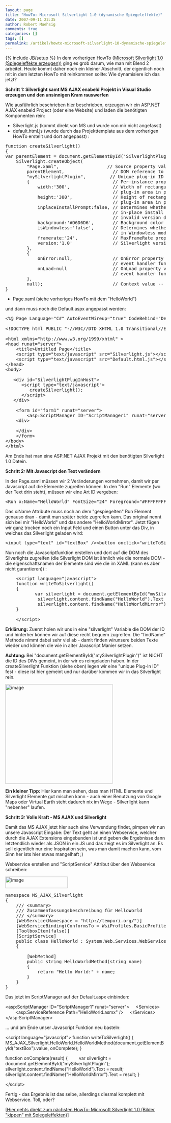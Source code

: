 ```yaml
---
layout: page
title: "HowTo: Microsoft Silverlight 1.0 (dynamische Spiegeleffekte)"
date: 2007-09-11 22:35
author: Robert Muehsig
comments: true
categories: []
tags: []
permalink: /artikel/howto-microsoft-silverlight-10-dynamische-spiegeleffekte
---
```

{% include JB/setup %}
In dem vorherigen HowTo <a href="{{BASE_PATH}}/artikel/howto-microsoft-silverlight-10-spiegeleffekte-erzeugen/">(Microsoft Silverlight 1.0 (Spiegeleffekte erzeugen))</a> ging es grob darum, wie man mit Blend 2 arbeitet.
Heute kommt daher noch ein kleiner Abschnitt, der eigentlich noch mit in dem letzten HowTo mit reinkommen sollte: Wie dynamisiere ich das jetzt?

<strong>Schritt 1: Silverlight samt MS AJAX enabeld Projekt in Visual Studio erzeugen und den unsinnigen Kram rauswerfen</strong>

Wie ausführlich beschrieben <a href="{{BASE_PATH}}/artikel/howto-microsoft-silverlight-10-praktischer-anfang/">hier</a> beschrieben, erzeugen wir ein ASP.NET AJAX enabeld Project (oder eine Website) und laden die benötigten Komponenten rein:

- Silverlight.js (kommt direkt von MS und wurde von mir nicht angefasst)
- default.html.js (wurde durch das Projekttemplate aus dem vorherigen HowTo erstellt und dort angepasst) :
<pre class="csharpcode">function createSilverlight() 
{ 
var parentElement = document.getElementById(<span class="str">'SilverlightPlugInHost'</span>); 
    Silverlight.createObject( 
        <span class="str">"Page.xaml"</span>,                  <span class="rem">// Source property value.</span> 
        parentElement,                  <span class="rem">// DOM reference to hosting DIV tag.</span> 
        <span class="str">"mySilverlightPlugin"</span>,         <span class="rem">// Unique plug-in ID value.</span> 
        {                               <span class="rem">// Per-instance properties.</span> 
            width:<span class="str">'300'</span>,                <span class="rem">// Width of rectangular region of </span> 
                                        <span class="rem">// plug-in area in pixels.</span> 
            height:<span class="str">'300'</span>,               <span class="rem">// Height of rectangular region of </span> 
                                        <span class="rem">// plug-in area in pixels.</span> 
            inplaceInstallPrompt:<span class="kwrd">false</span>, <span class="rem">// Determines whether to display </span> 
                                        <span class="rem">// in-place install prompt if </span> 
                                        <span class="rem">// invalid version detected.</span> 
            background:<span class="str">'#D6D6D6'</span>,       <span class="rem">// Background color of plug-in.</span> 
            isWindowless:<span class="str">'false'</span>,       <span class="rem">// Determines whether to display plug-in </span> 
                                        <span class="rem">// in Windowless mode.</span> 
            framerate:<span class="str">'24'</span>,             <span class="rem">// MaxFrameRate property value.</span> 
            version:<span class="str">'1.0'</span>               <span class="rem">// Silverlight version to use.</span> 
        }, 
        { 
            onError:<span class="kwrd">null</span>,               <span class="rem">// OnError property value -- </span> 
                                        <span class="rem">// event handler function name.</span> 
            onLoad:<span class="kwrd">null</span>                 <span class="rem">// OnLoad property value -- </span> 
                                        <span class="rem">// event handler function name.</span> 
        }, 
        <span class="kwrd">null</span>);                          <span class="rem">// Context value -- event handler function name.</span> 
}</pre>
- Page.xaml (siehe vorheriges HowTo mit dem "HelloWorld")

und dann muss noch die Default.aspx angepasst werden:
<pre class="csharpcode">&lt;%@ Page Language=<span class="str">"C#"</span> AutoEventWireup=<span class="str">"true"</span> CodeBehind=<span class="str">"Default.aspx.cs"</span> Inherits=<span class="str">"MS_AJAX_Silverlight._Default"</span> %&gt;    

&lt;!DOCTYPE html PUBLIC <span class="str">"-//W3C//DTD XHTML 1.0 Transitional//EN"</span> <span class="str">"http://www.w3.org/TR/xhtml1/DTD/xhtml1-transitional.dtd"</span>&gt;    

&lt;html xmlns=<span class="str">"http://www.w3.org/1999/xhtml"</span> &gt; 
&lt;head runat=<span class="str">"server"</span>&gt; 
    &lt;title&gt;Untitled Page&lt;/title&gt; 
    &lt;script type=<span class="str">"text/javascript"</span> src=<span class="str">"Silverlight.js"</span>&gt;&lt;/script&gt; 
    &lt;script type=<span class="str">"text/javascript"</span> src=<span class="str">"Default.html.js"</span>&gt;&lt;/script&gt; 
&lt;/head&gt; 
&lt;body&gt;    

   &lt;div id=<span class="str">"SilverlightPlugInHost"</span>&gt; 
      &lt;script type=<span class="str">"text/javascript"</span>&gt; 
         createSilverlight(); 
      &lt;/script&gt; 
   &lt;/div&gt;    

    &lt;form id=<span class="str">"form1"</span> runat=<span class="str">"server"</span>&gt; 
        &lt;asp:ScriptManager ID=<span class="str">"ScriptManager1"</span> runat=<span class="str">"server"</span> /&gt; 
    &lt;div&gt;    

    &lt;/div&gt; 
    &lt;/form&gt; 
&lt;/body&gt; 
&lt;/html&gt;</pre>
Am Ende hat man eine ASP.NET AJAX Projekt mit den benötigten Silverlight 1.0 Datein.

<strong>Schritt 2: Mit Javascript den Text verändern</strong>

In der Page.xaml müssen wir 2 Veränderungen vornehmen, damit wir per Javascript auf die Elemente zugreifen können. In den "Run" Elemente (wo der Text drin steht), müssen wir eine Art ID vergeben:
<pre class="csharpcode">&lt;Run x:Name=<span class="str">"HelloWorld"</span> FontSize=<span class="str">"24"</span> Foreground=<span class="str">"#FFFFFFFF"</span> Text=<span class="str">"Hello World!"</span>/&gt;</pre>
Das x:Name Attribute muss noch an dem "gespiegelten" Run Element genauso dran - damit man später beide zugreifen kann. Das original nennt sich bei mir "HelloWorld" und das andere "HelloWorldMirror".
Jetzt fügen wir ganz trocken noch ein Input Feld und einen Button unter das Div, in welches das Silverlight geladen wird:
<pre class="csharpcode">&lt;input type=<span class="str">"text"</span> id=<span class="str">"textBox"</span> /&gt;&lt;button onclick=<span class="str">"writeToSilverlight()"</span>&gt;Klick&lt;/button&gt;</pre>
Nun noch die Javascriptfunktion erstellen und dort auf die DOM des Silverlights zugreifen (die Silverlight DOM ist ähnlich wie die normale DOM - die eigenschaftsnamen der Elemente sind wie die im XAML (kann es aber nicht garantieren)) :
<pre class="csharpcode">    &lt;script language=<span class="str">"javascript"</span>&gt; 
    function writeToSilverlight() 
    { 
           var silverlight = document.getElementById(<span class="str">"mySilverlightPlugin"</span>); 
            silverlight.content.findName(<span class="str">"HelloWorld"</span>).Text = document.getElementById(<span class="str">"textBox"</span>).<span class="kwrd">value</span>; 
            silverlight.content.findName(<span class="str">"HelloWorldMirror"</span>).Text = document.getElementById(<span class="str">"textBox"</span>).<span class="kwrd">value</span>; 
    }    

    &lt;/script&gt;</pre>
<strong>Erklärung:</strong> Zuerst holen wir uns in eine "silverlight" Variable die DOM der ID und hinterher können wir auf diese recht bequem zugreifen. Die "findName" Methode nimmt dabei sehr viel ab - damit finden wirunsere beiden Texte wieder und können die wie in alter Javascript Manier setzen.

<strong>Achtung: </strong>Bei "document.getElementById("mySilverlightPlugin")" ist NICHT die ID des DIVs gemeint, in der wir es reingeladen haben. In der createSilverlight Funktion (siehe oben) legen wir eine "unique Plug-In ID" fest - diese ist hier gemeint und nur darüber kommen wir in das Silverlight rein.

<a atomicselection="true" href="{{BASE_PATH}}/assets/wp-images-de/image16.png"><img border="0" width="337" src="{{BASE_PATH}}/assets/wp-images-de/image-thumb16.png" alt="image" height="312" style="border-width: 0px" /></a>

<strong>Ein kleiner Tipp: </strong>Hier kann man sehen, dass man HTML Elemente und Silverlight Elemente gut mischen kann - auch einer Benutzung von Google Maps oder Virtual Earth steht dadurch nix im Wege - Silverlight kann "nebenher" laufen.

<strong>Schritt 3: Volle Kraft - MS AJAX und Silverlight</strong>

Damit das MS AJAX jetzt hier auch eine Verwendung findet, pimpen wir nun unsere Javascript Eingabe: Der Text geht an einen Webservice, welcher durch die AJAX Extensions eingebunden ist und geben die Ergebnisse dann letztendlich wieder als JSON in ein JS und das zeigt es im Silverlight an. Es soll eigentlich nur eine Inspiration sein, was man damit machen kann, vom Sinn her ists hier etwas mangelhaft ;)

Webservice erstellen und "ScriptService" Attribut über den Webservice schreiben:

<a atomicselection="true" href="{{BASE_PATH}}/assets/wp-images-de/image17.png"><img border="0" width="196" src="{{BASE_PATH}}/assets/wp-images-de/image-thumb17.png" alt="image" height="36" style="border-width: 0px" /></a>
<pre class="csharpcode"><span class="kwrd">namespace</span> MS_AJAX_Silverlight 
{ 
    <span class="rem">/// &lt;summary&gt;</span> 
    <span class="rem">/// Zusammenfassungsbeschreibung für HelloWorld</span> 
    <span class="rem">/// &lt;/summary&gt;</span> 
    [WebService(Namespace = <span class="str">"http://tempuri.org/"</span>)] 
    [WebServiceBinding(ConformsTo = WsiProfiles.BasicProfile1_1)] 
    [ToolboxItem(<span class="kwrd">false</span>)] 
    [ScriptService] 
    <span class="kwrd">public</span> <span class="kwrd">class</span> HelloWorld : System.Web.Services.WebService 
    {    

        [WebMethod] 
        <span class="kwrd">public</span> <span class="kwrd">string</span> HelloWorldMethod(<span class="kwrd">string</span> name) 
        { 
            <span class="kwrd">return</span> <span class="str">"Hello World:"</span> + name; 
        } 
    } 
}</pre>
Das jetzt im ScriptManager auf der Default.aspx einbinden:

&lt;asp:ScriptManager ID="ScriptManager1" runat="server"&gt;
    &lt;Services&gt;
        &lt;asp:ServiceReference Path="HelloWorld.asmx" /&gt;
    &lt;/Services&gt;
&lt;/asp:ScriptManager&gt;

... und am Ende unser Javascript Funktion neu basteln:

&lt;script language="javascript"&gt;
function writeToSilverlight()
{
        MS_AJAX_Silverlight.HelloWorld.HelloWorldMethod(document.getElementById("textBox").value, onComplete);
}

function onComplete(result)
{
        var silverlight = document.getElementById("mySilverlightPlugin");
        silverlight.content.findName("HelloWorld").Text = result;
        silverlight.content.findName("HelloWorldMirror").Text = result;
}

&lt;/script&gt;

Fertig - das Ergebnis ist das selbe, allerdings diesmal komplett mit Webservice. Toll, oder?

<a href="{{BASE_PATH}}/artikel/howto-microsoft-silverlight-10-bilder-kippen-samt-spiegeleffekte/">[Hier gehts direkt zum nächsten HowTo: Microsoft Silverlight 1.0 (Bilder "kippen" mit Spiegeleffekten)]</a>
